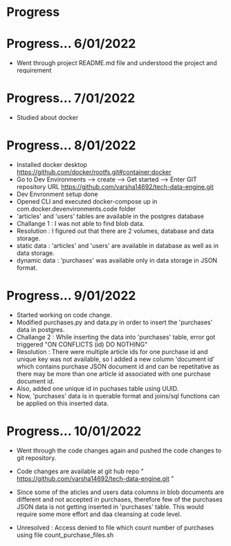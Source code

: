 # Progress
# Progress... 6/01/2022
 * Went through project README.md file and understood the project and requirement
# Progress... 7/01/2022
* Studied about docker
# Progress... 8/01/2022
 * Installed docker desktop https://github.com/docker/rootfs.git#container:docker
 * Go to Dev Environments --> create --> Get started --> Enter GIT repository URL https://github.com/varsha14692/tech-data-engine.git
 * Dev Envronment setup done 
 * Opened CLI and executed docker-compose up in com.docker.devenvironments.code folder
 * 'articles' and 'users' tables are available in the postgres database
 * Challange 1 : I was not able to find blob data.
 * Resolution : I figured out that there are 2 volumes, database and data storage.
 * static data : 'articles' and 'users' are available in database as well as in data storage. 
 * dynamic data : 'purchases' was available only in data storage in JSON format.
 # Progress... 9/01/2022
 * Started working on code change.
 * Modified purchases.py and data.py in order to insert the 'purchases' data in postgres.
 * Challange 2 : While inserting the data into 'purchases' table, error got triggered "ON CONFLICTS  (id) DO NOTHING"
 * Resolution : There were multiple article ids for one purchase id and unique key was not available, so I added a new column 'document id' which contains purchase JSON document id and can be repetitative as there may be more than one article id associated with one purchase document id.
 * Also, added one unique id in puchases table using UUID.
 * Now, 'purchases' data is in querable format and joins/sql functions can be applied on this inserted data. 
# Progress... 10/01/2022
 * Went through the code changes again and pushed the code changes to git repository.
 * Code changes are available at git hub repo " https://github.com/varsha14692/tech-data-engine.git "
 * Since some of the aticles and users data columns in blob documents are different and not accepted in purchases, therefore few of the purchases JSON data is not getting inserted in 'purchases' table. This would require some more effort and daa cleansing at code level.
 
 * Unresolved : Access denied to file which count number of purchases using file count_purchase_files.sh
